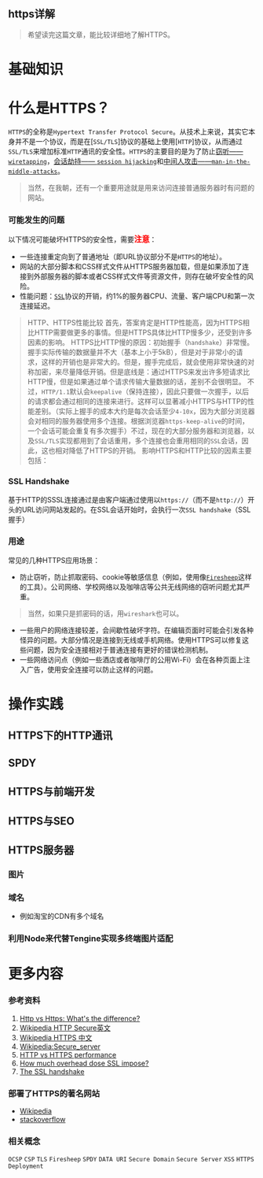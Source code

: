 https详解---> 希望读完这篇文章，能比较详细地了解HTTPS。# 基础知识# 什么是HTTPS？`HTTPS`的全称是`Hypertext Transfer Protocol Secure`。从技术上来说，其实它本身并不是一个协议，而是在[`SSL/TLS`]协议的基础上使用[`HTTP`]协议，从而通过`SSL/TLS`来增加标准`HTTP`通讯的安全性。`HTTPS`的主要目的是为了防止[窃听——`wiretapping`](https://en.wikipedia.org/wiki/Wiretapping)，[会话劫持—— `session hijacking`](https://en.wikipedia.org/wiki/Session_hijacking)和[中间人攻击——`man-in-the-middle-attacks`](https://en.wikipedia.org/wiki/Man-in-the-middle_attack)。> 当然，在我朝，还有一个重要用途就是用来访问连接普通服务器时有问题的网站。### 可能发生的问题以下情况可能破坏HTTPS的安全性，需要<b style="color:red; font-size:1.125em">注意</b>：* 一些连接重定向到了普通地址（即URL协议部分不是`HTTPS`的地址）。* 网站的大部分脚本和CSS样式文件从HTTPS服务器加载，但是如果添加了连接到外部服务器的脚本或者CSS样式文件等资源文件，则存在破坏安全性的风险。* 性能问题：[`SSL`](https://en.wikipedia.org/wiki/Secure_Sockets_Layer)协议的开销，约1%的服务器CPU、流量、客户端CPU和第一次连接延迟。> HTTP、HTTPS性能比较> 首先，答案肯定是HTTP性能高，因为HTTPS相比HTTP需要做更多的事情。但是HTTPS具体比HTTP慢多少，还受到许多因素的影响。> HTTPS比HTTP慢的原因：初始握手（`handshake`）非常慢。握手实际传输的数据量并不大（基本上小于5kB），但是对于非常小的请求，这样的开销也是非常大的。但是，握手完成后，就会使用非常快速的对称加密，来尽量降低开销。但是底线是：通过HTTPS来发出许多短请求比HTTP慢，但是如果通过单个请求传输大量数据的话，差别不会很明显。> 不过，`HTTP/1.1`默认会`keepalive`（保持连接），因此只要做一次握手，以后的请求都会通过相同的连接来进行。这样可以显著减小HTTPS与HTTP的性能差别。（实际上握手的成本大约是每次会话至少`4-10x`，因为大部分浏览器会对相同的服务器使用多个连接。根据浏览器`https-keep-alive`的时间，一个会话可能会重复有多次握手）不过，现在的大部分服务器和浏览器，以及`SSL/TLS`实现都用到了会话重用，多个连接也会重用相同的`SSL`会话，因此，这也相对降低了HTTPS的开销。> 影响HTTPS和HTTP比较的因素主要包括：### SSL Handshake基于HTTP的SSSL连接通过是由客户端通过使用以`https://`（而不是`http://`）开头的URL访问网站发起的。在SSL会话开始时，会执行一次`SSL handshake`（SSL 握手）### 用途常见的几种HTTPS应用场景：* 防止窃听，防止抓取密码、cookie等敏感信息（例如，使用像[`Firesheep`](https://en.wikipedia.org/wiki/Firesheep)这样的工具）。公司网络、学校网络以及咖啡店等公共无线网络的窃听问题尤其严重。> 当然，如果只是抓密码的话，用`wireshark`也可以。* 一些用户的网络连接较差，会间歇性破坏字符。在编辑页面时可能会引发各种怪异的问题。大部分情况是连接到无线或手机网络。使用HTTPS可以修复这些问题，因为安全连接相对于普通连接有更好的错误检测机制。* 一些网络访问点（例如一些酒店或者咖啡厅的公用Wi-Fi）会在各种页面上注入广告，使用安全连接可以防止这样的问题。# 操作实践## HTTPS下的HTTP通讯## SPDY## HTTPS与前端开发## HTTPS与SEO## HTTPS服务器### 图片### 域名* 例如淘宝的CDN有多个域名### 利用Node来代替Tengine实现多终端图片适配# 更多内容### 参考资料1.  [Http vs Https: What's the difference?](http://blogs.msdn.com/b/securitytipstalk/archive/2011/04/04/http-vs-https-what-s-the-difference.aspx)2.  [Wikipedia HTTP Secure英文](https://en.wikipedia.org/wiki/HTTP_Secure)3.  [Wikipedia HTTPS 中文](https://zh.wikipedia.org/wiki/HTTPS)4.  [Wikipedia:Secure_server](https://en.wikipedia.org/wiki/Wikipedia:Secure_server)5.  [HTTP vs HTTPS performance](https://stackoverflow.com/questions/149274/http-vs-https-performance)6.  [How much overhead dose SSL impose?](https://stackoverflow.com/questions/548029/how-much-overhead-does-ssl-impose)7.  [The SSL handshake](http://publib.boulder.ibm.com/tividd/td/ITAME/SC32-1363-00/en_US/HTML/ss7aumst18.htm)### 部署了HTTPS的著名网站* [Wikipedia](https://www.wikipedia.org/)* [stackoverflow](https://stackoverflow.com/)### 相关概念`OCSP``CSP``TLS``Firesheep``SPDY``DATA URI``Secure Domain``Secure Server``XSS``HTTPS Deployment`